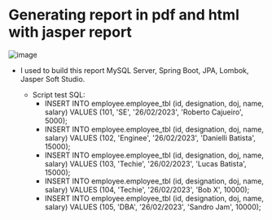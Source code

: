 # Generating report in pdf and html with jasper report

![image](https://user-images.githubusercontent.com/28118980/221416205-1bfad27c-7667-4d39-a06e-6a6dd99c3ce6.png)

- I used to build this report MySQL Server, Spring Boot, JPA, Lombok, Jasper Soft Studio.

  - Script test SQL:
    - INSERT INTO employee.employee_tbl (id, designation, doj, name, salary) VALUES (101, 'SE', '26/02/2023', 'Roberto Cajueiro', 5000);
    - INSERT INTO employee.employee_tbl (id, designation, doj, name, salary) VALUES (102, 'Enginee', '26/02/2023', 'Danielli Batista', 15000);
    - INSERT INTO employee.employee_tbl (id, designation, doj, name, salary) VALUES (103, 'Techie', '26/02/2023', 'Lucas Batista', 15000);
    - INSERT INTO employee.employee_tbl (id, designation, doj, name, salary) VALUES (104, 'Techie', '26/02/2023', 'Bob X', 10000);
    - INSERT INTO employee.employee_tbl (id, designation, doj, name, salary) VALUES (105, 'DBA', '26/02/2023', 'Sandro Jam', 10000);